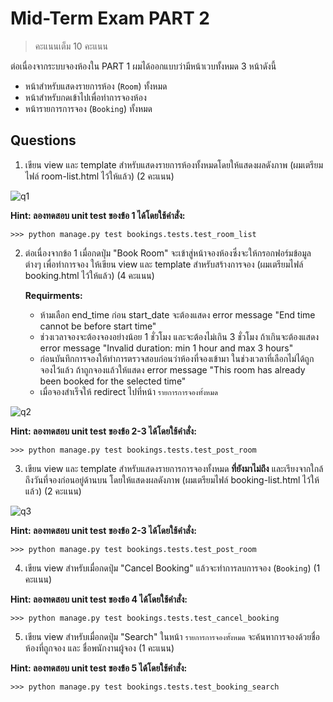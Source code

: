 # Mid-Term Exam PART 2

> คะแนนเต็ม 10 คะแนน

ต่อเนื่องจากระบบจองห้องใน PART 1 ผมได้ออกแบบว่ามีหน้าเวบทั้งหมด 3 หน้าดังนี้

- หน้าสำหรับแสดงรายการห้อง (`Room`) ทั้งหมด
- หน้าสำหรับกดเข้าไปเพื่อทำการจองห้อง
- หน้ารายการการจอง (`Booking`) ทั้งหมด

## Questions

1. เขียน view และ template สำหรับแสดงรายการห้องทั้งหมดโดยให้แสดงผลดังภาพ (ผมเตรียมไฟล์ room-list.html ไว้ให้แล้ว) (2 คะแนน)

![q1](images/q1-image.png)

**Hint: ลองทดสอบ unit test ของข้อ 1 ได้โดยใช้คำสั่ง:**

```
>>> python manage.py test bookings.tests.test_room_list
```

2. ต่อเนื่องจากข้อ 1 เมื่อกดปุ่ม "Book Room" จะเข้าสู่หน้าจองห้องซึ่งจะให้กรอกฟอร์มข้อมูลต่างๆ เพื่อทำการจอง ให้เขียน view และ template สำหรับสร้างการจอง (ผมเตรียมไฟล์ booking.html ไว้ให้แล้ว) (4 คะแนน)

    **Requirments:**

    - ห้ามเลือก end_time ก่อน start_date จะต้องแสดง error message "End time cannot be before start time"
    - ช่วงเวลาจองจะต้องจองอย่างน้อย 1 ชั่วโมง และจะต้องไม่เกิน 3 ชั่วโมง ถ้าเกินจะต้องแสดง error message "Invalid duration: min 1 hour and max 3 hours"
    - ก่อนบันทึกการจองให้ทำการตรวจสอบก่อนว่าห้องที่จองเข้ามา ในช่วงเวลาที่เลือกไม่ได้ถูกจองไว้แล้ว ถ้าถูกจองแล้วให้แสดง error message "This room has already been booked for the selected time"
    - เมื่อจองสำเร็จให้ redirect ไปที่หน้า `รายการการจองทั้งหมด`

![q2](images/q2-image.png)

**Hint: ลองทดสอบ unit test ของข้อ 2-3 ได้โดยใช้คำสั่ง:**

```
>>> python manage.py test bookings.tests.test_post_room
```

3. เขียน view และ template สำหรับแสดงรายการการจองทั้งหมด **ที่ยังมาไม่ถึง** และเรียงจากใกล้ถึงวันที่จองก่อนอยู่ด้านบน โดยให้แสดงผลดังภาพ (ผมเตรียมไฟล์ booking-list.html ไว้ให้แล้ว) (2 คะแนน)

![q3](images/q3-image.png)

**Hint: ลองทดสอบ unit test ของข้อ 2-3 ได้โดยใช้คำสั่ง:**

```
>>> python manage.py test bookings.tests.test_post_room
```

4. เขียน view สำหรับเมื่อกดปุ่ม "Cancel Booking" แล้วจะทำการลบการจอง (`Booking`) (1 คะแนน)

**Hint: ลองทดสอบ unit test ของข้อ 4 ได้โดยใช้คำสั่ง:**

```
>>> python manage.py test bookings.tests.test_cancel_booking
```

5. เขียน view สำหรับเมื่อกดปุ่ม "Search" ในหน้า `รายการการจองทั้งหมด` จะค้นหาการจองด้วยชื่อห้องที่ถูกจอง และ ชื่อพนักงานผู้จอง (1 คะแนน)

**Hint: ลองทดสอบ unit test ของข้อ 5 ได้โดยใช้คำสั่ง:**

```
>>> python manage.py test bookings.tests.test_booking_search
```
